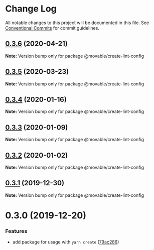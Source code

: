 # Change Log

All notable changes to this project will be documented in this file.
See [Conventional Commits](https://conventionalcommits.org) for commit guidelines.

## [0.3.6](https://github.com/movableink/lint-config/compare/@movable/create-lint-config@0.3.5...@movable/create-lint-config@0.3.6) (2020-04-21)

**Note:** Version bump only for package @movable/create-lint-config

## [0.3.5](https://github.com/movableink/lint-config/compare/@movable/create-lint-config@0.3.4...@movable/create-lint-config@0.3.5) (2020-03-23)

**Note:** Version bump only for package @movable/create-lint-config

## [0.3.4](https://github.com/movableink/lint-config/compare/@movable/create-lint-config@0.3.3...@movable/create-lint-config@0.3.4) (2020-01-16)

**Note:** Version bump only for package @movable/create-lint-config

## [0.3.3](https://github.com/movableink/lint-config/compare/@movable/create-lint-config@0.3.2...@movable/create-lint-config@0.3.3) (2020-01-09)

**Note:** Version bump only for package @movable/create-lint-config

## [0.3.2](https://github.com/movableink/lint-config/compare/@movable/create-lint-config@0.3.1...@movable/create-lint-config@0.3.2) (2020-01-02)

**Note:** Version bump only for package @movable/create-lint-config

## [0.3.1](https://github.com/movableink/lint-config/compare/@movable/create-lint-config@0.3.0...@movable/create-lint-config@0.3.1) (2019-12-30)

**Note:** Version bump only for package @movable/create-lint-config

# 0.3.0 (2019-12-20)

### Features

- add package for usage with `yarn create` ([79ac286](https://github.com/movableink/lint-config/commit/79ac2863b04469be9df3a064a84abfe8f7bb8279))
